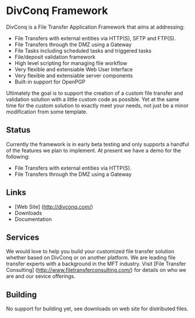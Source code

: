 DivConq Framework
=================

DivConq is a File Transfer Application Framework that aims at addressing:

* File Transfers with external entities via HTTP(S), SFTP and FTP(S).
* File Transfers through the DMZ using a Gateway
* File Tasks including scheduled tasks and triggered tasks
* File/deposit validation framework
* High level scripting for managing file workflow
* Very flexible and extensiable Web User Interface
* Very flexible and extensiable server components
* Built-in support for OpenPGP

Ultimately the goal is to support the creation of a custom file transfer and 
validation solution with a little custom code as possible.  Yet at the same
time for the custom solution to exactly meet your needs, not just be a 
minor modification from some template.

Status
------

Currently the framework is in early beta testing and only supports a handful of
the features we plan to implement.  At present we have a demo for the following:

* File Transfers with external entities via HTTP(S).
* File Transfers through the DMZ using a Gateway

Links
-----

* [Web Site] (http://divconq.com/)
* Downloads
* Documentation

Services
--------

We would love to help you build your customized file transfer solution whether based on
DivConq or on another platform.  We are leading file transfer experts with
a background in the MFT industry.  Visit [File Transfer Consulting] (http://www.filetransferconsulting.com/)
for details on who we are and our sevice offerings.

Building
--------

No support for building yet, see downloads on web site for distributed files.


